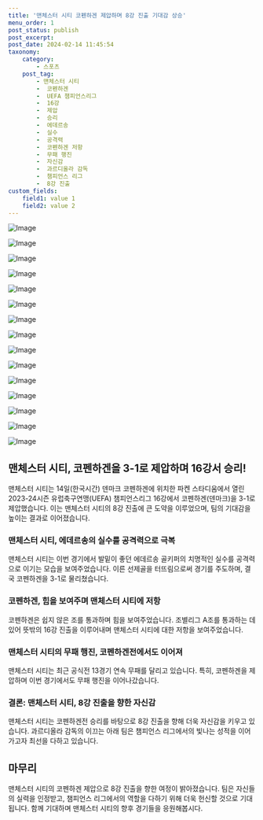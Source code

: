 ```yaml
---
title: '맨체스터 시티 코펜하겐 제압하며 8강 진출 기대감 상승'
menu_order: 1
post_status: publish
post_excerpt: 
post_date: 2024-02-14 11:45:54
taxonomy:
    category:
        - 스포츠
    post_tag:
        - 맨체스터 시티
        -  코펜하겐
        -  UEFA 챔피언스리그
        -  16강
        -  제압
        -  승리
        -  에데르송
        -  실수
        -  공격력
        -  코펜하겐 저항
        -  무패 행진
        -  자신감
        -  과르디올라 감독
        -  챔피언스 리그
        -  8강 진출
custom_fields:
    field1: value 1
    field2: value 2
---
```


![Image](https://imgnews.pstatic.net/image/477/2024/02/14/0000473439_001_20240214065704685.jpg?type=w647)

![Image](https://imgnews.pstatic.net/image/477/2024/02/14/0000473439_002_20240214065704728.jpg?type=w647)

![Image](https://imgnews.pstatic.net/image/477/2024/02/14/0000473439_003_20240214065704782.jpg?type=w647)

![Image](https://imgnews.pstatic.net/image/477/2024/02/14/0000473439_004_20240214065704833.jpg?type=w647)

![Image](https://imgnews.pstatic.net/image/477/2024/02/14/0000473439_005_20240214065704881.jpg?type=w647)

![Image](https://imgnews.pstatic.net/image/477/2024/02/14/0000473439_006_20240214065704919.jpg?type=w647)

![Image](https://imgnews.pstatic.net/image/477/2024/02/14/0000473439_007_20240214065704958.jpg?type=w647)

![Image](https://imgnews.pstatic.net/image/477/2024/02/14/0000473439_008_20240214065704996.jpg?type=w647)

![Image](https://imgnews.pstatic.net/image/477/2024/02/14/0000473439_009_20240214065705043.jpg?type=w647)

![Image](https://imgnews.pstatic.net/image/477/2024/02/14/0000473439_010_20240214065705098.jpg?type=w647)

![Image](https://imgnews.pstatic.net/image/477/2024/02/14/0000473439_011_20240214065705142.jpg?type=w647)

![Image](https://imgnews.pstatic.net/image/477/2024/02/14/0000473439_012_20240214065705189.jpg?type=w647)

![Image](https://imgnews.pstatic.net/image/477/2024/02/14/0000473439_013_20240214065705233.jpg?type=w647)

![Image](https://imgnews.pstatic.net/image/477/2024/02/14/0000473439_014_20240214065705276.jpg?type=w647)

![Image](https://imgnews.pstatic.net/image/477/2024/02/14/0000473439_015_20240214065705321.jpg?type=w647)

## 맨체스터 시티, 코펜하겐을 3-1로 제압하며 16강서 승리!
맨체스터 시티는 14일(한국시간) 덴마크 코펜하겐에 위치한 파켄 스타디움에서 열린 2023-24시즌 유럽축구연맹(UEFA) 챔피언스리그 16강에서 코펜하겐(덴마크)을 3-1로 제압했습니다. 이는 맨체스터 시티의 8강 진출에 큰 도약을 이루었으며, 팀의 기대감을 높이는 결과로 이어졌습니다.
### 맨체스터 시티, 에데르송의 실수를 공격력으로 극복
맨체스터 시티는 이번 경기에서 발밑이 좋던 에데르송 골키퍼의 치명적인 실수를 공격력으로 이기는 모습을 보여주었습니다. 이른 선제골을 터뜨림으로써 경기를 주도하며, 결국 코펜하겐을 3-1로 물리쳤습니다.
### 코펜하겐, 힘을 보여주며 맨체스터 시티에 저항
코펜하겐은 쉽지 않은 조를 통과하며 힘을 보여주었습니다. 조별리그 A조를 통과하는 데 있어 뜻밖의 16강 진출을 이루어내며 맨체스터 시티에 대한 저항을 보여주었습니다.
### 맨체스터 시티의 무패 행진, 코펜하겐전에서도 이어져
맨체스터 시티는 최근 공식전 13경기 연속 무패를 달리고 있습니다. 특히, 코펜하겐을 제압하며 이번 경기에서도 무패 행진을 이어나갔습니다.
### 결론: 맨체스터 시티, 8강 진출을 향한 자신감
맨체스터 시티는 코펜하겐전 승리를 바탕으로 8강 진출을 향해 더욱 자신감을 키우고 있습니다. 과르디올라 감독의 이끄는 아래 팀은 챔피언스 리그에서의 빛나는 성적을 이어가고자 최선을 다하고 있습니다.
## 마무리
맨체스터 시티의 코펜하겐 제압으로 8강 진출을 향한 여정이 밝아졌습니다. 팀은 자신들의 실력을 인정받고, 챔피언스 리그에서의 역할을 다하기 위해 더욱 헌신할 것으로 기대됩니다. 함께 기대하며 맨체스터 시티의 향후 경기들을 응원해봅시다.
